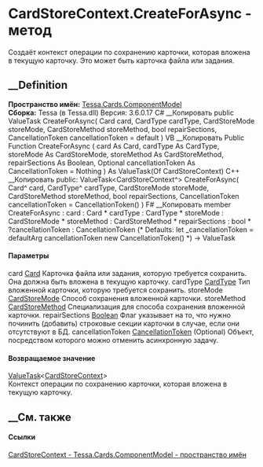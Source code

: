 # CardStoreContext.CreateForAsync - метод
Создаёт контекст операции по сохранению карточки, которая вложена в текущую
карточку. Это может быть карточка файла или задания.
## __Definition
 **Пространство имён:**
[Tessa.Cards.ComponentModel](N_Tessa_Cards_ComponentModel.htm)  
 **Сборка:** Tessa (в Tessa.dll) Версия: 3.6.0.17
C# __Копировать
     public ValueTask<CardStoreContext> CreateForAsync(
    	Card card,
    	CardType cardType,
    	CardStoreMode storeMode,
    	CardStoreMethod storeMethod,
    	bool repairSections,
    	CancellationToken cancellationToken = default
    )
VB __Копировать
     Public Function CreateForAsync ( 
    	card As Card,
    	cardType As CardType,
    	storeMode As CardStoreMode,
    	storeMethod As CardStoreMethod,
    	repairSections As Boolean,
    	Optional cancellationToken As CancellationToken = Nothing
    ) As ValueTask(Of CardStoreContext)
C++ __Копировать
     public:
    ValueTask<CardStoreContext^> CreateForAsync(
    	Card^ card, 
    	CardType^ cardType, 
    	CardStoreMode storeMode, 
    	CardStoreMethod storeMethod, 
    	bool repairSections, 
    	CancellationToken cancellationToken = CancellationToken()
    )
F# __Копировать
     member CreateForAsync : 
            card : Card * 
            cardType : CardType * 
            storeMode : CardStoreMode * 
            storeMethod : CardStoreMethod * 
            repairSections : bool * 
            ?cancellationToken : CancellationToken 
    (* Defaults:
            let _cancellationToken = defaultArg cancellationToken new CancellationToken()
    *)
    -> ValueTask<CardStoreContext> 
#### Параметры
card [Card](T_Tessa_Cards_Card.htm)
     Карточка файла или задания, которую требуется сохранить. Она должна быть вложена в текущую карточку. 
cardType [CardType](T_Tessa_Cards_CardType.htm)
    Тип вложенной карточки, которую требуется сохранить.
storeMode [CardStoreMode](T_Tessa_Cards_CardStoreMode.htm)
    Способ сохранения вложенной карточки.
storeMethod [CardStoreMethod](T_Tessa_Cards_CardStoreMethod.htm)
    Специализация для способа сохранения вложенной карточки.
repairSections
[Boolean](https://learn.microsoft.com/dotnet/api/system.boolean)
    Флаг указывает на то, что нужно починить (добавить) строковые секции карточки в случае, если они отсутствуют в БД.
cancellationToken
[CancellationToken](https://learn.microsoft.com/dotnet/api/system.threading.cancellationtoken)
(Optional)
    Объект, посредством которого можно отменить асинхронную задачу.
#### Возвращаемое значение
[ValueTask](https://learn.microsoft.com/dotnet/api/system.threading.tasks.valuetask-1)<[CardStoreContext](T_Tessa_Cards_ComponentModel_CardStoreContext.htm)>  
Контекст операции по сохранению карточки, которая вложена в текущую карточку.
##  __См. также
#### Ссылки
[CardStoreContext - ](T_Tessa_Cards_ComponentModel_CardStoreContext.htm)
[Tessa.Cards.ComponentModel - пространство
имён](N_Tessa_Cards_ComponentModel.htm)
